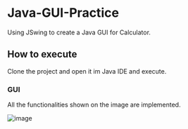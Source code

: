 # Java-GUI-Practice
Using JSwing to create a Java GUI for Calculator.

## How to execute
Clone the project and open it im Java IDE and execute.

### GUI
All the functionalities shown on the image are implemented.

![image](https://user-images.githubusercontent.com/73649580/121845972-ae6c6c00-ccff-11eb-93e4-68d7f29c9cd5.png)


